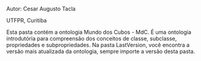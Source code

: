 Autor: Cesar Augusto Tacla

UTFPR, Curitiba

Esta pasta contém a ontologia Mundo dos Cubos - MdC. 
É uma ontologia introdutória para compreensão dos conceitos de classe, subclasse, propriedades e subpropriedades.
Na pasta LastVersion, você encontra a versão mais atualizada da ontologia, sempre importe a versão desta pasta.
